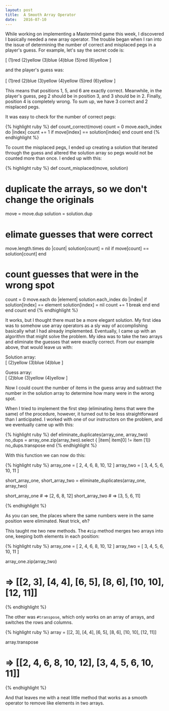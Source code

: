 ```yaml
---
layout: post
title:  A Smooth Array Operator
date:   2016-07-10
---
```


<p class="intro"><span class="dropcap">W</span>hile working on implementing a Mastermind game this week, I discovered I basically needed a new array operator. The trouble began when I ran into the issue of determining the number of correct and misplaced pegs in a player's guess. For example, let's say the secret code is:</p>

[ (1)red (2)yellow (3)blue   (4)blue   (5)red (6)yellow ]<br>

and the player's guess was:<br>
<br>
[ (1)red (2)blue   (3)yellow (4)yellow (5)red (6)yellow ]<br>

This means that positions 1, 5, and 6 are exactly correct. Meanwhile, in the player's guess, peg 2 should be in position 3, and 3 should be in 2. Finally, position 4 is completely wrong. To sum up, we have 3 correct and 2 misplaced pegs.

It was easy to check for the number of correct pegs:

{% highlight ruby %}
def count_correct(move)
    count = 0
    move.each_index do |index|
      count += 1 if move[index] == solution[index]
    end
    count
  end
{% endhighlight %}

To count the misplaced pegs, I ended up creating a solution that iterated through the guess and altered the solution array so pegs would not be counted more than once. I ended up with this:

{% highlight ruby %}
def count_misplaced(move, solution)
  # duplicate the arrays, so we don't change the originals
  move = move.dup
  solution = solution.dup

  # elimate guesses that were correct
  move.length.times do |count|
    solution[count] = nil if move[count] == solution[count]
  end
  
  # count guesses that were in the wrong spot
  count = 0
  move.each do |element|
    solution.each_index do |index|
      if solution[index] == element
        solution[index] = nil
        count += 1
        break
      end
    end
  end
  count
end
{% endhighlight %}

It works, but I thought there must be a more elegant solution. My first idea was to somehow use array operators as a sly way of accomplishing basically what I had already implemented. Eventually, I came up with an algorithm that might solve the problem. My idea was to take the two arrays and eliminate the guesses that were exactly correct. From our example above, that would leave us with:

Solution array:<br>
[ (2)yellow (3)blue   (4)blue ]<br>

Guess array:<br>
[ (2)blue   (3)yellow (4)yellow ]<br>

Now I could count the number of items in the guess array and subtract the number in the solution array to determine how many were in the wrong spot.

When I tried to implement the first step (eliminating items that were the same) of the procedure, however, it turned out to be less straightforward than I anticipated. I worked with one of our instructors on the problem, and we eventually came up with this:

{% highlight ruby %}
def eliminate_duplicates(array_one, array_two)
  no_dups = array_one.zip(array_two).select { |item| item[0] != item [1]}
  no_dups.transpose
end
{% endhighlight %}

With this function we can now do this:

{% highlight ruby %}
array_one = [ 2, 4, 6, 8, 10, 12 ]
array_two = [ 3, 4, 5, 6, 10, 11 ]

short_array_one, short_array_two = eliminate_duplicates(array_one, array_two)

short_array_one # => [2, 6, 8, 12]
short_array_two # => [3, 5, 6, 11]

{% endhighlight %}

As you can see, the places where the same numbers were in the same position were eliminated. Neat trick, eh?

This taught me two new methods. The <code>#zip</code> method merges two arrays into one, keeping both elements in each position:

{% highlight ruby %}
array_one = [ 2, 4, 6, 8, 10, 12 ]
array_two = [ 3, 4, 5, 6, 10, 11 ]

array_one.zip(array_two)
# => [[2, 3], [4, 4], [6, 5], [8, 6], [10, 10], [12, 11]] 

{% endhighlight %}

The other was <code>#transpose</code>, which only works on an array of arrays, and switches the rows and columns.

{% highlight ruby %}
array = [[2, 3], [4, 4], [6, 5], [8, 6], [10, 10], [12, 11]]

array.transpose
# => [[2, 4, 6, 8, 10, 12], [3, 4, 5, 6, 10, 11]] 

{% endhighlight %}

And that leaves me with a neat little method that works as a smooth operator to remove like elements in two arrays.